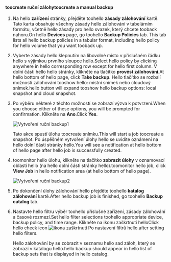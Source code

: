 <!--author=SharS last changed: 9/17/15-->

#### <a name="toocreate-a-manual-backup"></a><span data-ttu-id="f3944-101">toocreate ruční zálohy</span><span class="sxs-lookup"><span data-stu-id="f3944-101">toocreate a manual backup</span></span>
1. <span data-ttu-id="f3944-102">Na hello **zařízení** stránky, přejděte toohello **zásady zálohování** kartě. Tato karta obsahuje všechny zásady hello zálohování v tabelárním formátu, včetně hello zásady pro hello svazek, který chcete tooback nahoru.</span><span class="sxs-lookup"><span data-stu-id="f3944-102">On hello **Devices** page, go toohello **Backup Policies** tab. This tab lists all hello backup policies in a tabular format, including hello policy for hello volume that you want tooback up.</span></span>
2. <span data-ttu-id="f3944-103">Vyberte zásady hello klepnutím na libovolné místo v příslušném řádku hello s výjimkou prvního sloupce hello.</span><span class="sxs-lookup"><span data-stu-id="f3944-103">Select hello policy by clicking anywhere in hello corresponding row except for hello first column.</span></span> <span data-ttu-id="f3944-104">V dolní části hello hello stránky, klikněte na tlačítko **provést zálohování**.</span><span class="sxs-lookup"><span data-stu-id="f3944-104">At hello bottom of hello page, click **Take backup**.</span></span> <span data-ttu-id="f3944-105">Hello tlačítko se rozbalí možnosti zálohování tooshow hello: místní snímek nebo cloudový snímek.</span><span class="sxs-lookup"><span data-stu-id="f3944-105">hello button will expand tooshow hello backup options: local snapshot and cloud snapshot.</span></span> 
3. <span data-ttu-id="f3944-106">Po výběru některé z těchto možností se zobrazí výzva k potvrzení.</span><span class="sxs-lookup"><span data-stu-id="f3944-106">When you choose either of these options, you will be prompted for confirmation.</span></span> <span data-ttu-id="f3944-107">Klikněte na **Ano**.</span><span class="sxs-lookup"><span data-stu-id="f3944-107">Click **Yes**.</span></span> 
   
    ![Vytvoření ruční backup1](./media/storsimple-create-manual-backup-gov/HCS_CreateManualBackup1-gov-include.png)
   
    <span data-ttu-id="f3944-109">Tato akce spustí úlohu toocreate snímku.</span><span class="sxs-lookup"><span data-stu-id="f3944-109">This will start a job toocreate a snapshot.</span></span> <span data-ttu-id="f3944-110">Po úspěšném vytvoření úlohy hello se uvidíte oznámení na hello dolní části stránky hello.</span><span class="sxs-lookup"><span data-stu-id="f3944-110">You will see a notification at hello bottom of hello page after hello job is successfully created.</span></span>
4. <span data-ttu-id="f3944-111">toomonitor hello úlohu, klikněte na tlačítko **zobrazit úlohy** v oznamovací oblasti hello (na hello dolní části stránky hello).</span><span class="sxs-lookup"><span data-stu-id="f3944-111">toomonitor hello job, click **View Job** in hello notification area (at hello bottom of hello page).</span></span> 
   
    ![Vytvoření ruční backup2](./media/storsimple-create-manual-backup-gov/HCS_CreateManualBackup2-gov-include.png)
5. <span data-ttu-id="f3944-113">Po dokončení úlohy zálohování hello přejděte toohello **katalog zálohování** kartě.</span><span class="sxs-lookup"><span data-stu-id="f3944-113">After hello backup job is finished, go toohello **Backup catalog** tab.</span></span>
6. <span data-ttu-id="f3944-114">Nastavte hello filtru výběr toohello příslušné zařízení, zásady zálohování a časové rozmezí.</span><span class="sxs-lookup"><span data-stu-id="f3944-114">Set hello filter selections toohello appropriate device, backup policy, and time range.</span></span> <span data-ttu-id="f3944-115">Klikněte na ikonu zaškrtnutí hello</span><span class="sxs-lookup"><span data-stu-id="f3944-115">Click hello check icon</span></span> ![ikona zaškrtnutí](./media/storsimple-create-manual-backup/HCS_CheckIcon-include.png) <span data-ttu-id="f3944-117">Po nastavení filtrů hello.</span><span class="sxs-lookup"><span data-stu-id="f3944-117">after setting hello filters.</span></span>
   
   <span data-ttu-id="f3944-118">Hello zálohování by se zobrazit v seznamu hello sad záloh, který se zobrazí v katalogu hello.</span><span class="sxs-lookup"><span data-stu-id="f3944-118">hello backup should appear in hello list of backup sets that is displayed in hello catalog.</span></span>

